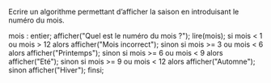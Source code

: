 Ecrire un algorithme permettant d’afficher la saison en introduisant le numéro du mois.

mois : entier;
afficher("Quel est le numéro du mois ?");
lire(mois);
si mois < 1 ou mois > 12 alors
	afficher("Mois incorrect");
sinon si mois >= 3 ou mois < 6 alors
	afficher("Printemps");
sinon si mois >= 6 ou mois < 9 alors
	afficher("Eté");
sinon si mois >= 9 ou mois < 12 alors
	afficher("Automne");
sinon 
	afficher("Hiver");
finsi;
